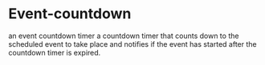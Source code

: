 # Event-countdown
an event countdown timer 
a countdown timer that counts down to the scheduled event to take place and notifies if the event has started after the countdown timer is
expired.

